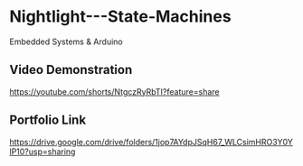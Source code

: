 # Nightlight---State-Machines

Embedded Systems & Arduino

## Video Demonstration

https://youtube.com/shorts/NtgczRyRbTI?feature=share

## Portfolio Link

https://drive.google.com/drive/folders/1jop7AYdpJSqH67_WLCsimHRO3Y0YlP10?usp=sharing

